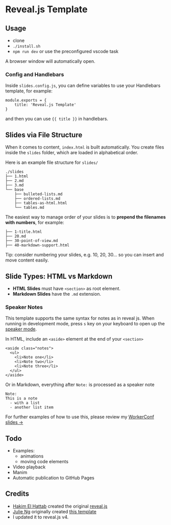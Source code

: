 # Reveal.js Template


## Usage

- clone
- `./install.sh`
- `npm run dev` or use the preconfigured vscode task

A browser window will automatically open.

### Config and Handlebars

Inside `slides.config.js`, you can define variables to use your Handlebars template, for example:

```
module.exports = {
	title: 'Reveal.js Template'
}
```
and then you can use `{{ title }}` in handlebars.

## Slides via File Structure  

When it comes to content, `index.html` is built automatically. You create files inside the `slides` folder, which are loaded in alphabetical order.

Here is an example file structure for `slides/`

```
./slides
├── 1.html
├── 2.md
├── 3.md
└── base
    ├── bulleted-lists.md
    ├── ordered-lists.md
    ├── tables-as-html.html
    └── tables.md
```

The easiest way to manage order of your slides is to **prepend the filenames with numbers**, for example:

```
├── 1-title.html
├── 20.md
├── 30-point-of-view.md
├── 40-markdown-support.html
```

Tip: consider numbering your slides, e.g. 10, 20, 30… so you can insert and move content easily.

## Slide Types: HTML vs Markdown

- **HTML Slides** must have `<section>` as root element.
- **Markdown Slides** have the `.md` extension.

### Speaker Notes

This template supports the same syntax for notes as in reveal js. When running in development mode, press `s` key on your keyboard to open up the [speaker mode](https://github.com/hakimel/reveal.js#speaker-notes).

In HTML, include an `<aside>` element at the end of your `<section>`

```
<aside class="notes">
  <ul>
    <li>Note one</li>
    <li>Note two</li>
    <li>Note three</li>
  </ul>
</aside>
```

Or in Markdown, everything after `Note:` is processed as a speaker note

```
Note:
This is a note
  - with a list
  - another list item
```

For further examples of how to use this, please review my [WorkerConf slides &rarr;](https://github.com/julie-ng/newtonjs-talk-slides)

## Todo

- Examples:
  - animations
  - moving code elements
- Video playback
- Manim
- Automatic publication to GitHub Pages

## Credits

- [Hakim El Hattab](https://github.com/hakimel) created the original [reveal.js](https://github.com/hakimel/reveal.js)
- [Julie Ng](https://julie.io/) originally created [this template](https://github.com/julie-ng/tidy-revealjs)
- I updated it to reveal.js v4.
